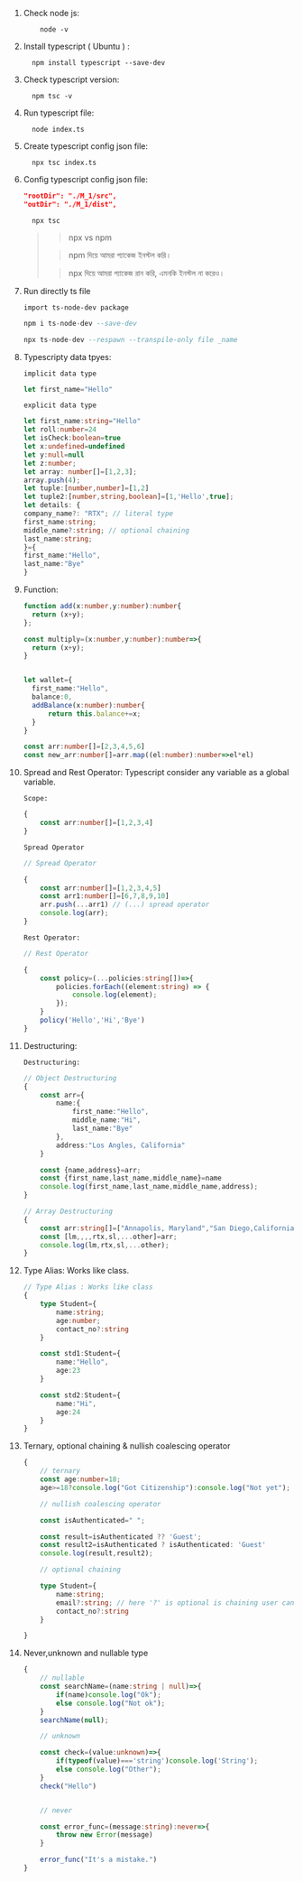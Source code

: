 <ol>
  <li>
    Check node js: 
    
```
    node -v
```
    
  </li>
  <li>
    Install typescript ( Ubuntu ) :
    
  ```
    npm install typescript --save-dev
  ```
    
  </li>
  <li>
    Check typescript version:

  ```
    npm tsc -v
  ```
    
  </li>
  <li>
    Run typescript file:

  ```
    node index.ts
  ```
    
  </li>
   <li>
    Create typescript config json file:

  ```
    npx tsc index.ts
  ```
    
  </li>
  <li>
    Config typescript config json file:

  ```json
  "rootDir": "./M_1/src",
  "outDir": "./M_1/dist",  
  ```

  ```
    npx tsc
  ```

  >> npx vs npm
  > 
  >> npm দিয়ে আমরা প্যাকেজ ইনস্টল করি।
  > 
  >> npx দিয়ে আমরা প্যাকেজ রান করি, এমনকি ইনস্টল না করেও।  
  </li>

<li>
  Run directly ts file

`import ts-node-dev package`

```sql
npm i ts-node-dev --save-dev
```

```sql
npx ts-node-dev --respawn --transpile-only file _name
```
</li>
  
<li>
  Typescripty data tpyes:

  `implicit data type`

  ```ts
  let first_name="Hello"
  ```

  `explicit data type`

  ```ts
  let first_name:string="Hello"
  let roll:number=24
  let isCheck:boolean=true
  let x:undefined=undefined
  let y:null=null
  let z:number;
  let array: number[]=[1,2,3];
  array.push(4);
  let tuple:[number,number]=[1,2]
  let tuple2:[number,string,boolean]=[1,'Hello',true];
  let details: {
  company_name?: "RTX"; // literal type
  first_name:string;
  middle_name?:string; // optional chaining
  last_name:string;
}={
 first_name:"Hello",
 last_name:"Bye"
}
  ```
</li>

<li>
  Function:

  ```ts
  function add(x:number,y:number):number{
    return (x+y);
};

const multiply=(x:number,y:number):number=>{
    return (x+y);
}


let wallet={
    first_name:"Hello",
    balance:0,
    addBalance(x:number):number{
        return this.balance+=x;
    }
}

const arr:number[]=[2,3,4,5,6]
const new_arr:number[]=arr.map((el:number):number=>el*el)
  ```
</li>
<li>
  Spread and Rest Operator: Typescript consider any variable as a global variable. 

`Scope:`

```ts
{
    const arr:number[]=[1,2,3,4]
}
```

`Spread Operator`

```ts
// Spread Operator

{
    const arr:number[]=[1,2,3,4,5]
    const arr1:number[]=[6,7,8,9,10]
    arr.push(...arr1) // (...) spread operator 
    console.log(arr);
}
```

`Rest Operator:`

```ts
// Rest Operator

{
    const policy=(...policies:string[])=>{
        policies.forEach((element:string) => {
            console.log(element);
        });
    }
    policy('Hello','Hi','Bye')
}
```

</li>

<li>
  Destructuring:

`Destructuring:`

```ts
// Object Destructuring
{
    const arr={
        name:{
            first_name:"Hello",
            middle_name:"Hi",
            last_name:"Bye"
        },
        address:"Los Angles, California"
    }

    const {name,address}=arr;
    const {first_name,last_name,middle_name}=name
    console.log(first_name,last_name,middle_name,address);
}

// Array Destructuring
{
    const arr:string[]=["Annapolis, Maryland","San Diego,California","Chicago, Illinois","Salt Lake City, Utah","Arlington, Virginia","San Francisco, California","Las Vegas, Nevada"];
    const [lm,,,,rtx,sl,...other]=arr;
    console.log(lm,rtx,sl,...other);
}
```
</li>

<li>
Type Alias: Works like class.

```ts
// Type Alias : Works like class
{
    type Student={
        name:string;
        age:number;
        contact_no?:string
    }

    const std1:Student={
        name:"Hello",
        age:23
    }

    const std2:Student={
        name:"Hi",
        age:24
    }
}
``` 
</li>  

<li>
Ternary, optional chaining & nullish coalescing operator

```ts
{
    // ternary 
    const age:number=18;
    age>=18?console.log("Got Citizenship"):console.log("Not yet");

    // nullish coalescing operator

    const isAuthenticated=" ";

    const result=isAuthenticated ?? 'Guest';
    const result2=isAuthenticated ? isAuthenticated: 'Guest'
    console.log(result,result2);

    // optional chaining

    type Student={
        name:string;
        email?:string; // here '?' is optional is chaining user can skip this 
        contact_no?:string
    }

}
```
  
</li>
<li>
Never,unknown and nullable type

```ts
{
    // nullable
    const searchName=(name:string | null)=>{
        if(name)console.log("Ok");
        else console.log("Not ok");
    }
    searchName(null);

    // unknown 

    const check=(value:unknown)=>{
        if(typeof(value)==='string')console.log('String');
        else console.log("Other");
    }
    check("Hello")


    // never

    const error_func=(message:string):never=>{
        throw new Error(message)
    }

    error_func("It's a mistake.")
}
```  
</li>

</ol>
